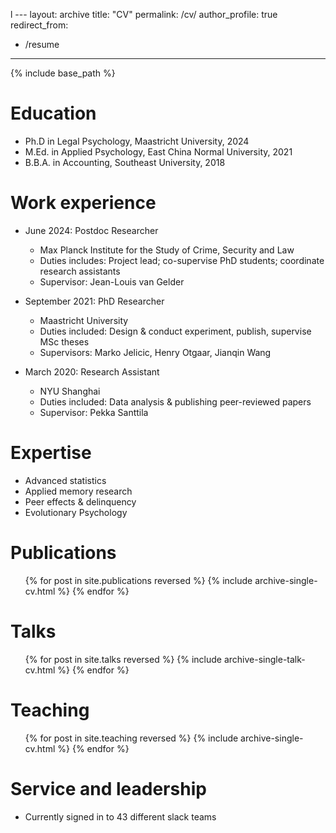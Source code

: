 l ---
layout: archive
title: "CV"
permalink: /cv/
author_profile: true
redirect_from:
  - /resume
---

{% include base_path %}

Education
======
* Ph.D in Legal Psychology, Maastricht University, 2024
* M.Ed. in Applied Psychology, East China Normal University, 2021
* B.B.A. in Accounting, Southeast University, 2018

Work experience
======
* June 2024: Postdoc Researcher
  * Max Planck Institute for the Study of Crime, Security and Law
  * Duties includes: Project lead; co-supervise PhD students; coordinate research assistants
  * Supervisor: Jean-Louis van Gelder

* September 2021: PhD Researcher
  * Maastricht University
  * Duties included: Design & conduct experiment, publish, supervise MSc theses
  * Supervisors: Marko Jelicic, Henry Otgaar, Jianqin Wang

* March 2020: Research Assistant
  * NYU Shanghai
  * Duties included: Data analysis & publishing peer-reviewed papers
  * Supervisor: Pekka Santtila
  
Expertise
======
* Advanced statistics
* Applied memory research
* Peer effects & delinquency
* Evolutionary Psychology

Publications
======
  <ul>{% for post in site.publications reversed %}
    {% include archive-single-cv.html %}
  {% endfor %}</ul>
  
Talks
======
  <ul>{% for post in site.talks reversed %}
    {% include archive-single-talk-cv.html  %}
  {% endfor %}</ul>
  
Teaching
======
  <ul>{% for post in site.teaching reversed %}
    {% include archive-single-cv.html %}
  {% endfor %}</ul>
  
Service and leadership
======
* Currently signed in to 43 different slack teams
